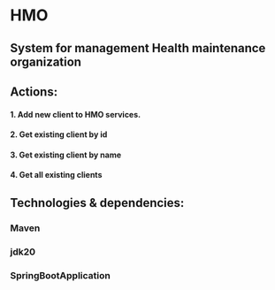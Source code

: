 # HMO

## System for management Health maintenance organization


## Actions:
#### 1. Add new client to HMO services.
#### 2. Get existing client by id
#### 3. Get existing client by name
#### 4. Get all existing clients

## Technologies & dependencies:
### Maven
### jdk20
### SpringBootApplication

